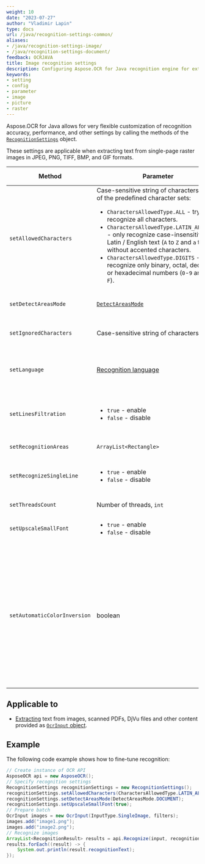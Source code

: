 ```yaml
---
weight: 10
date: "2023-07-27"
author: "Vladimir Lapin"
type: docs
url: /java/recognition-settings-common/
aliases:
- /java/recognition-settings-image/
- /java/recognition-settings-document/
feedback: OCRJAVA
title: Image recognition settings
description: Configuring Aspose.OCR for Java recognition engine for extracting text from images.
keywords:
- setting
- config
- parameter
- image
- picture
- raster
---
```


Aspose.OCR for Java allows for very flexible customization of recognition accuracy, performance, and other settings by calling the methods of the [`RecognitionSettings`](https://reference.aspose.com/ocr/java/com.aspose.ocr/RecognitionSettings) object.

These settings are applicable when extracting text from single-page raster images in JPEG, PNG, TIFF, BMP, and GIF formats.

Method | Parameter | Default state | Description
------ | --------- | ------------- | -----------
`setAllowedCharacters` | Case-sensitive string of characters or one of the predefined character sets:<ul><li>`CharactersAllowedType.ALL` - try to recognize all characters.</li><li>`CharactersAllowedType.LATIN_ALPHABET` - only recognize case-insensitive Latin / English text (`A` to `Z` and `a` to `z`), without accented characters.</li><li>`CharactersAllowedType.DIGITS` - recognize only binary, octal, decimal, or hexadecimal numbers (`0`-`9` and `A` to `F`).</li></ul> | All characters from the [selected recognition language](/ocr/java/languages/). | The [whitelist](/ocr/java/characters-whitelist/#predefined-character-sets) of characters Aspose.OCR engine will look for.
`setDetectAreasMode` | [`DetectAreasMode`](https://reference.aspose.com/ocr/java/com.aspose.ocr/DetectAreasMode) | Automatic | Manually override the default [document areas detection method](/ocr/java/areas-detection/#area-detection-modes).
`setIgnoredCharacters` | Case-sensitive string of characters | All characters are recognized | A [blacklist](/ocr/java/characters-blacklist/) of characters that are ignored during recognition.
`setLanguage` | [Recognition language](/ocr/java/languages/) | Extended Latin characters, including diacritics | Specify a [language](/ocr/java/languages/) for recognition.
`setLinesFiltration` | <ul><li>`true` - enable</li><li>`false` - disable</li></ul> | Enabled | Set to `true` to recognize text in tables.<br />Set to `false` to improve performance by ignoring table structures and treating tables as plain text.
`setRecognitionAreas` | `ArrayList<Rectangle>` | Entire image | List of [areas of the image](/ocr/java/image-regions-extract/) from which to extract text.
`setRecognizeSingleLine` | <ul><li>`true` - enable</li><li>`false` - disable</li></ul> | Disabled | Recognize a [single-line](/ocr/java/recognize-single-line/) image. Disables automatic document region detection.<br />Improves the recognition performance of simple images.
`setThreadsCount` | Number of threads, `int` | Automatic | The number of [CPU threads](/ocr/java/multithreading/) used for recognition.
`setUpscaleSmallFont` | <ul><li>`true` - enable</li><li>`false` - disable</li></ul> | Disabled | Improve small font recognition and detection of dense lines.
`setAutomaticColorInversion` | boolean | `true` | Set the method parameter to `true` automatically detect white text on a dark/black background and use a special OCR algorithm to improve image recognition accuracy. Call this method with the parameter set to “false” to explicitly disable inverted text detection to save resources.<br />This setting is only applicable when using one of the following [document area detection modes](/ocr/java/areas-detection/):<ul><li>[`DetectAreasMode.PHOTO`](/ocr/java/areas-detection/photo/)</li><li>[`DetectAreasMode.COMBINE`](/ocr/java/areas-detection/combine/)</li><li>[`DetectAreasMode.TABLE`](/ocr/java/areas-detection/table/)</li><li>[`DetectAreasMode.CURVED_TEXT`](/ocr/java/areas-detection/curved_text/)</li></ul>

## Applicable to

- [Extracting](/ocr/java/recognition/) text from images, scanned PDFs, DjVu files and other content provided as [`OcrInput` object](/ocr/java/ocrinput/).

## Example

The following code example shows how to fine-tune recognition:

```java
// Create instance of OCR API
AsposeOCR api = new AsposeOCR();
// Specify recognition settings
RecognitionSettings recognitionSettings = new RecognitionSettings();
recognitionSettings.setAllowedCharacters(CharactersAllowedType.LATIN_ALPHABET);
recognitionSettings.setDetectAreasMode(DetectAreasMode.DOCUMENT);
recognitionSettings.setUpscaleSmallFont(true);
// Prepare batch
OcrInput images = new OcrInput(InputType.SingleImage, filters);
images.add("image1.png");
images.add("image2.png");
// Recognize images
ArrayList<RecognitionResult> results = api.Recognize(input, recognitionSettings);
results.forEach((result) -> {
	System.out.println(result.recognitionText);
});
```
